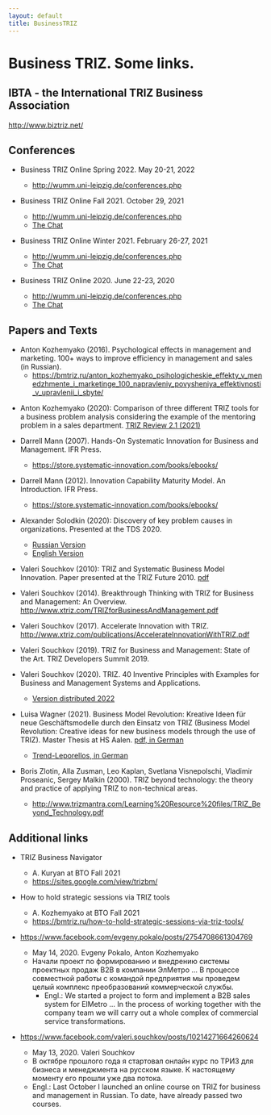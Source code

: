 ```yaml
---
layout: default
title: BusinessTRIZ
---
```


# Business TRIZ. Some links.

## IBTA - the International TRIZ Business Association

<http://www.biztriz.net/>

## Conferences

- Business TRIZ Online Spring 2022. May 20-21, 2022
  - <http://wumm.uni-leipzig.de/conferences.php>

- Business TRIZ Online Fall 2021. October 29, 2021 
  - <http://wumm.uni-leipzig.de/conferences.php>
  - [The Chat](Texts/BusinessTRIZ-202110-Chat.txt) 

- Business TRIZ Online Winter 2021. February 26-27, 2021 
  - <http://wumm.uni-leipzig.de/conferences.php>
  - [The Chat](Texts/BusinessTRIZ-202102-Chat.txt) 

- Business TRIZ Online 2020. June 22-23, 2020 
  - <http://wumm.uni-leipzig.de/conferences.php>
  - [The Chat](Texts/BusinessTRIZ-2020-Chat.txt) 

## Papers and Texts

- Anton Kozhemyako (2016). Psychological effects in management and
  marketing. 100+ ways to improve efficiency in management and sales (in
  Russian).
  - <https://bmtriz.ru/anton_kozhemyako_psihologicheskie_effekty_v_menedzhmente_i_marketinge_100_napravleniy_povysheniya_effektivnosti_v_upravlenii_i_sbyte/>

* Anton Kozhemyako (2020): Comparison of three different TRIZ tools for a
  business problem analysis considering the example of the mentoring problem
  in a sales department. [TRIZ Review 2.1 (2021)](https://matriz.org/wp-content/uploads/2020/04/TRIZ-Review-vol-2-1-April-2020.pdf) 

* Darrell Mann (2007). Hands-On Systematic Innovation for Business and
  Management.  IFR Press.
  - <https://store.systematic-innovation.com/books/ebooks/>

* Darrell Mann (2012). Innovation Capability Maturity Model.  An Introduction.
  IFR Press.
  - <https://store.systematic-innovation.com/books/ebooks/>

* Alexander Solodkin (2020): Discovery of key problem causes in organizations.
  Presented at the TDS 2020.
  * [Russian Version](https://r1.nubex.ru/s828-c8b/f3240_e9/Solodkin-TDS-2020-key-problem[1].pdf)
  * [English Version](Texts/Solodkin-TDS2020-en.pdf)

* Valeri Souchkov (2010): TRIZ and Systematic Business Model Innovation.
  Paper presented at the TRIZ Future 2010. [pdf](Texts/Souchkov-TFC2010.pdf)

* Valeri Souchkov (2014).  Breakthrough Thinking with TRIZ for Business
  and Management: An Overview.
  <http://www.xtriz.com/TRIZforBusinessAndManagement.pdf>

* Valeri Souchkov (2017).  Accelerate Innovation with TRIZ.
  <http://www.xtriz.com/publications/AccelerateInnovationWithTRIZ.pdf>

* Valeri Souchkov (2019).  TRIZ for Business and Management: State of the Art.
  TRIZ Developers Summit 2019.
  
* Valeri Souchkov (2020).  TRIZ. 40 Inventive Principles with Examples for
  Business and Management Systems and Applications.
  - [Version distributed 2022](Texts/BusinessPrinciples-en.pdf) 

* Luisa Wagner (2021). Business Model Revolution: Kreative Ideen für neue
  Geschäftsmodelle durch den Einsatz von TRIZ (Business Model Revolution:
  Creative ideas for new business models through the use of TRIZ).
  Master Thesis at HS Aalen.
  [pdf, in German](Texts/WagnerLuisa-2021.pdf)
  * [Trend-Leporellos, in German](Texts/Trend-Leporellos.pdf)

* Boris Zlotin, Alla Zusman, Leo Kaplan, Svetlana Visnepolschi, Vladimir
  Proseanic, Sergey Malkin (2000).  TRIZ beyond technology: the theory and
  practice of applying TRIZ to non-technical areas.  
  * <http://www.trizmantra.com/Learning%20Resource%20files/TRIZ_Beyond_Technology.pdf>

## Additional links

- TRIZ Business Navigator
  - A. Kuryan at BTO Fall 2021
  - <https://sites.google.com/view/trizbm/>

- How to hold strategic sessions via TRIZ tools
  - A. Kozhemyako at BTO Fall 2021
  - <https://bmtriz.ru/how-to-hold-strategic-sessions-via-triz-tools/>
  	    
- <https://www.facebook.com/evgeny.pokalo/posts/2754708661304769>
  - May 14, 2020. Evgeny Pokalo, Anton Kozhemyako  
  - Начали проект по формированию и внедрению системы проектных продаж В2В в
    компании ЭлМетро ...  В процессе совместной работы с командой предприятия
    мы проведем целый комплекс преобразований коммерческой службы.
    - Engl.: We started a project to form and implement a B2B sales system for
      ElMetro ...  In the process of working together with the company team we
      will carry out a whole complex of commercial service transformations.

- <https://www.facebook.com/valeri.souchkov/posts/10214271664260624>
  - May 13, 2020. Valeri Souchkov
  - В октябре прошлого года я стартовал онлайн курс по ТРИЗ для бизнеса и
    менеджмента на русском языке. К настоящему моменту его прошли уже два
    потока.     
  - Engl.: Last October I launched an online course on TRIZ for business and
    management in Russian. To date, have already passed two courses. 
